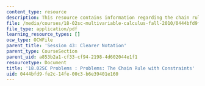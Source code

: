 ```yaml
---
content_type: resource
description: This resource contains information regarding the chain rule with constraints.
file: /media/courses/18-02sc-multivariable-calculus-fall-2010/0444bfd9fe2c14fe00c3b6e39401e160_MIT18_02SC_pb_43_quest.pdf
file_type: application/pdf
learning_resource_types: []
ocw_type: OCWFile
parent_title: 'Session 43: Clearer Notation'
parent_type: CourseSection
parent_uid: a853b2a1-cf33-cf94-2198-4d602044e1f1
resourcetype: Document
title: '18.02SC Problems : Problems: The Chain Rule with Constraints'
uid: 0444bfd9-fe2c-14fe-00c3-b6e39401e160
---
```


